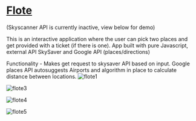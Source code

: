 # [Flote](https://qd11.github.io/Flote/)                                                                     

(Skyscanner API is currently inactive, view below for demo)

This is an interactive application where the user can pick two places and get provided with a ticket (if there is one).
App built with pure Javascript, external API SkySaver and Google API (places/directions)

Functionality - Makes get request to skysaver API based on input. Google places API autosuggests Airports and algorithm in place to calculate distance between locations.
![flote1](https://user-images.githubusercontent.com/35578002/145701344-540e6e34-bf00-4116-8d93-523b2b670838.gif)

![flote3](https://user-images.githubusercontent.com/35578002/145701472-bd4b3381-fd5c-4a0f-b0ff-86ca74233e90.gif)

![flote4](https://user-images.githubusercontent.com/35578002/145701474-fd2a526c-99ef-40aa-8a7c-8fbdcadb2112.gif)

![flote5](https://user-images.githubusercontent.com/35578002/145701475-a30d1312-c055-45c5-8de4-436e328acf93.gif)




